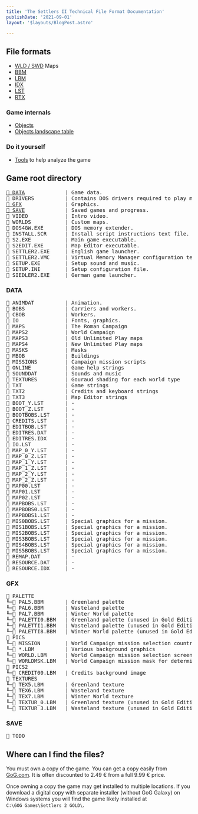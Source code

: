 ```yaml
---
title: 'The Settlers II Technical File Format Documentation'
publishDate: '2021-09-01'
layout: '$layouts/BlogPost.astro'

---
```


## File formats

- [WLD / SWD](/documentation/world-map-file-format-wldswd) Maps
- [BBM](/documentation/bbm-file-format)
- [LBM](/documentation/graphics-files-lbm)
- [IDX](/documentation/idx-dat-file-format)
- [LST](/documentation/lst-file-format)
- [RTX](/documentation/mission-resource-text)

### Game internals

- [Objects](/documentation/objects)
- [Objects landscape table](/documentation/objects-landscape-table)

### Do it yourself

- [Tools](/documentation/tools) to help analyze the game


## Game root directory

<pre>
<a href="#data">📁 DATA</a>             | Game data.
📁 DRIVERS          | Contains DOS drivers required to play music and sounds.
<a href="#gfx">📁 GFX</a>              | Graphics.
<a href="#save">📁 SAVE</a>             | Saved games and progress.
📁 VIDEO            | Intro video.
📁 WORLDS           | Custom maps.
📄 DOS4GW.EXE       | DOS memory extender.
📄 INSTALL.SCR      | Install script instructions text file.
📄 S2.EXE           | Main game executable.
📄 S2EDIT.EXE       | Map Editor executable.
📄 SETTLER2.EXE     | English game launcher.
📄 SETTLER2.VMC     | Virtual Memory Manager configuration text file.
📄 SETUP.EXE        | Setup sound and music.
📄 SETUP.INI        | Setup configuration file.
📄 SIEDLER2.EXE     | German game launcher.
</pre>

### DATA

<pre>
📁 ANIMDAT          | Animation.
📁 BOBS             | Carriers and workers.
📁 CBOB             | Workers.
📁 IO               | Fonts, graphics.
📁 MAPS             | The Roman Campaign
📁 MAPS2            | World Campaign
📁 MAPS3            | Old Unlimited Play maps
📁 MAPS4            | New Unlimited Play maps
📁 MASKS            | Masks
📁 MBOB             | Buildings
📁 MISSIONS         | Campaign mission scripts
📁 ONLINE           | Game help strings
📁 SOUNDDAT         | Sounds and music
📁 TEXTURES         | Gouraud shading for each world type
📁 TXT              | Game strings
📁 TXT2             | Credits and keyboard strings
📁 TXT3             | Map Editor strings
📄 BOOT_Y.LST       | -
📄 BOOT_Z.LST       | -
📄 BOOTBOBS.LST     | -
📄 CREDITS.LST      | -
📄 EDITBOB.LST      | -
📄 EDITRES.DAT      | -
📄 EDITRES.IDX      | -
📄 IO.LST           | -
📄 MAP_0_Y.LST      | -
📄 MAP_0_Z.LST      | -
📄 MAP_1_Y.LST      | -
📄 MAP_1_Z.LST      | -
📄 MAP_2_Y.LST      | -
📄 MAP_2_Z.LST      | -
📄 MAP00.LST        | -
📄 MAP01.LST        | -
📄 MAP02.LST        | -
📄 MAPBOBS.LST      | -
📄 MAPBOBS0.LST     | -
📄 MAPBOBS1.LST     | -
📄 MIS0BOBS.LST     | Special graphics for a mission.
📄 MIS1BOBS.LST     | Special graphics for a mission.
📄 MIS2BOBS.LST     | Special graphics for a mission.
📄 MIS3BOBS.LST     | Special graphics for a mission.
📄 MIS4BOBS.LST     | Special graphics for a mission.
📄 MIS5BOBS.LST     | Special graphics for a mission.
📄 REMAP.DAT        | -
📄 RESOURCE.DAT     | -
📄 RESOURCE.IDX     | -
</pre>

### GFX

<pre>
📁 PALETTE
╙─📄 PAL5.BBM       | Greenland palette
╙─📄 PAL6.BBM       | Wasteland palette
╙─📄 PAL7.BBM       | Winter World palette
╙─📄 PALETTI0.BBM   | Greenland palette (unused in Gold Edition)
╙─📄 PALETTI1.BBM   | Wasteland palette (unused in Gold Edition)
╙─📄 PALETTI8.BBM   | Winter World palette (unused in Gold Edition)
📁 PICS
╙─📁 MISSION        | World Campaign mission selection countries
╙─📄 *.LBM          | Various background graphics
╙─📄 WORLD.LBM      | World Campaign mission selection screen
╙─📄 WORLDMSK.LBM   | World Campaign mission mask for determining selection
📁 PICS2
╙─📄 CREDIT00.LBM   | Credits background image
📁 TEXTURES
╙─📄 TEX5.LBM       | Greenland texture
╙─📄 TEX6.LBM       | Wasteland texture
╙─📄 TEX7.LBM       | Winter World texture
╙─📄 TEXTUR_0.LBM   | Greenland texture (unused in Gold Edition)
╙─📄 TEXTUR_3.LBM   | Wasteland texture (unused in Gold Edition)
</pre>

### SAVE

<pre>
📄 TODO
</pre>

## Where can I find the files?

You must own a copy of the game. You can get a copy easily from [GoG.com](https://www.gog.com/game/the_settlers_2_gold_edition). It is often discounted to 2.49 € from a full 9.99 € price.

Once owning a copy the game may get installed to multiple locations. If you download a digital copy with separate installer (without GoG Galaxy) on Windows systems you will find the game likely installed at `C:\GOG Games\Settlers 2 GOLD\`.

